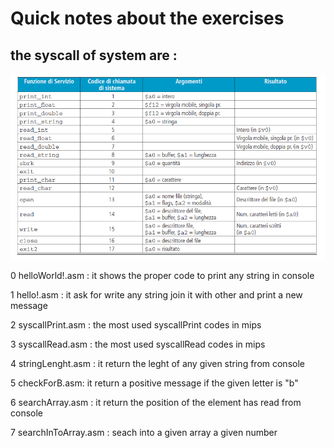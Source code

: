 # Quick notes about the exercises

## the syscall of system are :

![syscalls](https://github.com/DanerSound/MIPS-from-scratch/blob/notebook/resources/syscall.png)


0 helloWorld!.asm : it shows the proper code to print any string in console

1 hello!.asm : it ask for write any string join it with other and print a new message

2 syscallPrint.asm : the most used syscallPrint codes in mips

3 syscallRead.asm : the most used syscallRead codes in mips

4 stringLenght.asm : it return the leght of any given string from console

5 checkForB.asm: it return a positive message if the given letter is "b"

6 searchArray.asm : it return the position of the element has read from console

7 searchInToArray.asm : seach into a given array a given number
